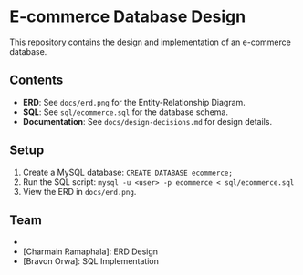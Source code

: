# E-commerce Database Design

This repository contains the design and implementation of an e-commerce database.

## Contents
- **ERD**: See `docs/erd.png` for the Entity-Relationship Diagram.
- **SQL**: See `sql/ecommerce.sql` for the database schema.
- **Documentation**: See `docs/design-decisions.md` for design details.

## Setup
1. Create a MySQL database: `CREATE DATABASE ecommerce;`
2. Run the SQL script: `mysql -u <user> -p ecommerce < sql/ecommerce.sql`
3. View the ERD in `docs/erd.png`.

## Team
- [Connie Njuguna]: Documentation
- [Charmain Ramaphala]: ERD Design
- [Bravon Orwa]: SQL Implementation

